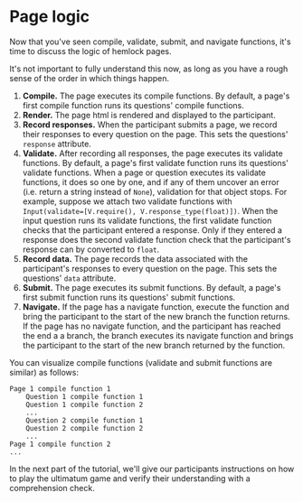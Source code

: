 # Page logic

Now that you've seen compile, validate, submit, and navigate functions, it's time to discuss the logic of hemlock pages.

It's not important to fully understand this now, as long as you have a rough sense of the order in which things happen.

1. **Compile.** The page executes its compile functions. By default, a page's first compile function runs its questions' compile functions.
2. **Render.** The page html is rendered and displayed to the participant.
3. **Record responses.** When the participant submits a page, we record their responses to every question on the page. This sets the questions' `response` attribute.
4. **Validate.** After recording all responses, the page executes its validate functions. By default, a page's first validate function runs its questions' validate functions. When a page or question executes its validate functions, it does so one by one, and if any of them uncover an error (i.e. return a string instead of `None`), validation for that object stops. For example, suppose we attach two validate functions with `Input(validate=[V.require(), V.response_type(float)])`. When the input question runs its validate functions, the first validate function checks that the participant entered a response. Only if they entered a response does the second validate function check that the participant's response can by converted to `float`.
5. **Record data.** The page records the data associated with the participant's responses to every question on the page. This sets the questions' `data` attribute.
6. **Submit.** The page executes its submit functions. By default, a page's first submit function runs its questions' submit functions.
7. **Navigate.** If the page has a navigate function, execute the function and bring the participant to the start of the new branch the function returns. If the page has no navigate function, and the participant has reached the end a a branch, the branch executes its navigate function and brings the participant to the start of the new branch returned by the function.

You can visualize compile functions (validate and submit functions are similar) as follows:

```
Page 1 compile function 1
    Question 1 compile function 1
    Question 1 compile function 2
    ...
    Question 2 compile function 1
    Question 2 compile function 2
    ...
Page 1 compile function 2
...
```

In the next part of the tutorial, we'll give our participants instructions on how to play the ultimatum game and verify their understanding with a comprehension check.